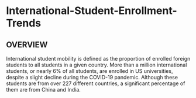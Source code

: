 # International-Student-Enrollment-Trends
## OVERVIEW
International student mobility is defined as the proportion of enrolled foreign students to all students in a given country. More than a million international students, or nearly 6% of all students, are enrolled in US universities, despite a slight decline during the COVID-19 pandemic. Although these students are from over 227 different countries, a significant percentage of them are from China and India.
